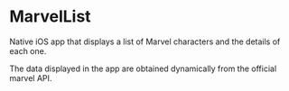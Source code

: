 # MarvelList
Native iOS app that displays a list of Marvel characters and the details of each one. 

The data displayed in the app are obtained dynamically from the official marvel API.



